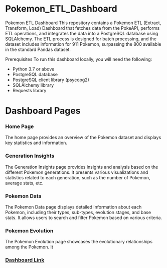 # Pokemon_ETL_Dashboard
Pokemon ETL Dashboard
This repository contains a Pokemon ETL (Extract, Transform, Load) Dashboard that fetches data from the PokeAPI, performs ETL operations, and integrates the data into a PostgreSQL database using SQLAlchemy. The ETL process is designed for batch processing, and the dataset includes information for 911 Pokemon, surpassing the 800 available in the standard Pandas dataset.

Prerequisites
To run this dashboard locally, you will need the following:
<ul>
<li>Python 3.7 or above</li>
<li>PostgreSQL database</li>
<li>PostgreSQL client library (psycopg2)</li>
<li>SQLAlchemy library</li>
<li>Requests library</li>
</ul>

<H1>Dashboard Pages</H1>
<h3>Home Page</h3>
The home page provides an overview of the Pokemon dataset and displays key statistics and information.

<h3>Generation Insights</h3>
The Generation Insights page provides insights and analysis based on the different Pokemon generations. It presents various visualizations and statistics related to each generation, such as the number of Pokemon, average stats, etc.

<h3>Pokemon Data</h3>
The Pokemon Data page displays detailed information about each Pokemon, including their types, sub-types, evolution stages, and base stats. It allows users to search and filter Pokemon based on various criteria.

<h3>Pokemon Evolution</h3>
The Pokemon Evolution page showcases the evolutionary relationships among the Pokemon. It

<h3>
<a href="https://app.powerbi.com/links/ugmm3sRQcx?ctid=76bed47f-8633-49b2-8de1-35950dd0251c&pbi_source=linkShare">Dashboard Link</a>
</h3>
